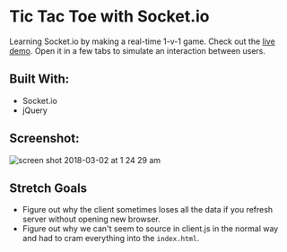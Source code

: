 # Tic Tac Toe with Socket.io
Learning Socket.io by making a real-time 1-v-1 game. Check out the [live demo](https://warm-crag-39385.herokuapp.com/). Open it in a few tabs to simulate an interaction between users.

## Built With:
- Socket.io
- jQuery

## Screenshot:
![screen shot 2018-03-02 at 1 24 29 am](https://user-images.githubusercontent.com/29472568/36887865-a63940a2-1db8-11e8-826d-e22822cefa85.png)


## Stretch Goals
- Figure out why the client sometimes loses all the data if you refresh server without opening new browser.
- Figure out why we can't seem to source in client.js in the normal way and had to cram everything into the ```index.html```.
